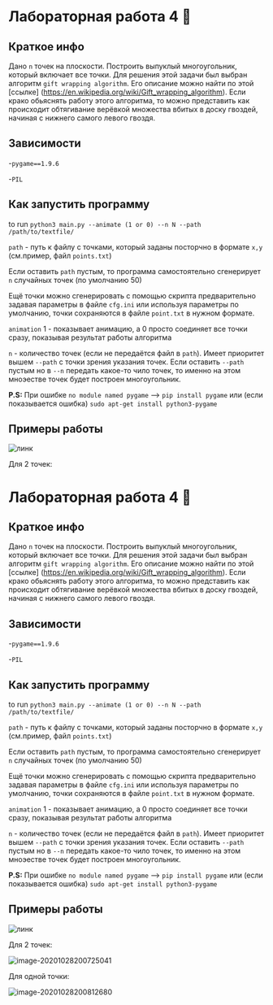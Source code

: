 # Лабораторная работа 4 :red_circle:

## Краткое инфо

Дано `n` точек на плоскости. Построить выпуклый многоугольник, который включает все точки. Для решения этой задачи был выбран алгоритм `gift wrapping algorithm`. Его описание можно найти по этой [ссылке] (https://en.wikipedia.org/wiki/Gift_wrapping_algorithm). Если крако обьяснять работу этого алгоритма, то  можно представить как происходит обтягивание верёвкой множества вбитых в доску гвоздей, начиная с нижнего самого левого гвоздя.

## Зависимости

-`pygame==1.9.6`

-`PIL`

## Как запустить программу

to run `python3 main.py --animate (1 or 0) --n N --path /path/to/textfile/`

`path` - путь к файлу с точками, который заданы посторчно в формате `x,y` (см.пример, файл `points.txt`)

Если оставить `path` пустым, то программа самостоятельно сгенерирует `n` случайных точек (по умолчанию 50)

Ещё точки можно сгенерировать с помощью скрипта предварительно задавая параметры в файле `cfg.ini` или используя параметры по умолчанию, точки сохраняются в файле
`point.txt` в нужном формате.

`animation` 1 - показывает анимацию, а 0 просто соединяет все точки сразу, показывая результат работы алгоритма

`n` - количество точек (если не передаётся файл в `path`). Имеет приоритет вышем `--path` с точки зрения указания точек. Если оставить `--path` пустым но в `--n` передать какое-то чило точек, то именно на этом мноэестве точек будет построен многоугольник. 


**P.S:** При ошибке `no module named pygame` --> `pip install pygame` или (если показывается ошибка) `sudo apt-get install python3-pygame`


## Примеры работы

![линк](pics/animation.gif)

Для 2 точек: 

# Лабораторная работа 4 :red_circle:

## Краткое инфо

Дано `n` точек на плоскости. Построить выпуклый многоугольник, который включает все точки. Для решения этой задачи был выбран алгоритм `gift wrapping algorithm`. Его описание можно найти по этой [ссылке] (https://en.wikipedia.org/wiki/Gift_wrapping_algorithm). Если крако обьяснять работу этого алгоритма, то  можно представить как происходит обтягивание верёвкой множества вбитых в доску гвоздей, начиная с нижнего самого левого гвоздя.

## Зависимости

-`pygame==1.9.6`

-`PIL`

## Как запустить программу

to run `python3 main.py --animate (1 or 0) --n N --path /path/to/textfile/`

`path` - путь к файлу с точками, который заданы посторчно в формате `x,y` (см.пример, файл `points.txt`)

Если оставить `path` пустым, то программа самостоятельно сгенерирует `n` случайных точек (по умолчанию 50)

Ещё точки можно сгенерировать с помощью скрипта предварительно задавая параметры в файле `cfg.ini` или используя параметры по умолчанию, точки сохраняются в файле
`point.txt` в нужном формате.

`animation` 1 - показывает анимацию, а 0 просто соединяет все точки сразу, показывая результат работы алгоритма

`n` - количество точек (если не передаётся файл в `path`). Имеет приоритет вышем `--path` с точки зрения указания точек. Если оставить `--path` пустым но в `--n` передать какое-то чило точек, то именно на этом мноэестве точек будет построен многоугольник. 


**P.S:** При ошибке `no module named pygame` --> `pip install pygame` или (если показывается ошибка) `sudo apt-get install python3-pygame`


## Примеры работы

![линк](pics/animation.gif)

Для 2 точек: 

![image-20201028200725041](pics/image-20201028200725041.png)

Для одной точки:

![image-20201028200812680](pics/image-20201028200812680.png)
